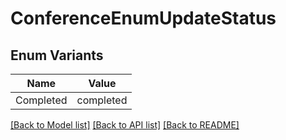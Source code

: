 # ConferenceEnumUpdateStatus

## Enum Variants

| Name | Value |
|---- | -----|
| Completed | completed |


[[Back to Model list]](../README.md#documentation-for-models) [[Back to API list]](../README.md#documentation-for-api-endpoints) [[Back to README]](../README.md)



